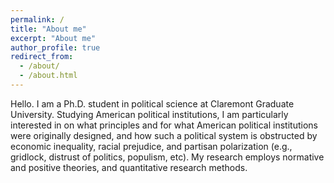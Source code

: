 ```yaml
---
permalink: /
title: "About me"
excerpt: "About me"
author_profile: true
redirect_from: 
  - /about/
  - /about.html
---
```


Hello. I am a Ph.D. student in political science at Claremont Graduate University. Studying American political institutions, I am particularly interested in on what principles and for what American political institutions were originally designed, and how such a political system is obstructed by economic inequality, racial prejudice, and partisan polarization (e.g., gridlock, distrust of politics, populism, etc). My research employs normative and positive theories, and quantitative research methods.
